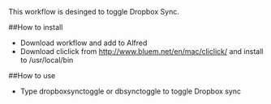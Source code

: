 This workflow is desinged to toggle Dropbox Sync. 

##How to install

- Download workflow and add to Alfred
- Download cliclick from http://www.bluem.net/en/mac/cliclick/ and install to /usr/local/bin

##How to use
- Type dropboxsynctoggle or dbsynctoggle to toggle Dropbox sync
